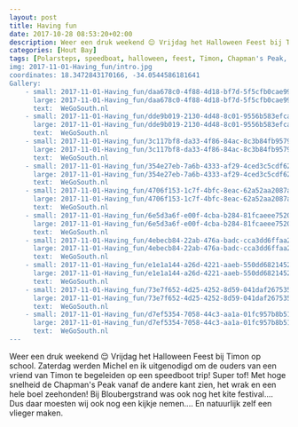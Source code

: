 ```yaml
---
layout: post
title: Having fun
date: 2017-10-28 08:53:20+02:00
description: Weer een druk weekend 😌 Vrijdag het Halloween Feest bij Timon op school. Zaterdag werden we uitgenodigd van ouders van een vriend van Timon op een speedboot trip! Super tof! 
categories: [Hout Bay]
tags: [Polarsteps, speedboat, halloween, feest, Timon, Chapman's Peak, Bloubergstrand, Blouberg, vlieger]
img: 2017-11-01-Having_fun/intro.jpg
coordinates: 18.3472843170166, -34.0544586181641
Gallery:
    - small: 2017-11-01-Having_fun/daa678c0-4f88-4d18-bf7d-5f5cfb0cae99_large_image.jpg
      large: 2017-11-01-Having_fun/daa678c0-4f88-4d18-bf7d-5f5cfb0cae99_large_image.jpg
      text:  WeGoSouth.nl
    - small: 2017-11-01-Having_fun/dde9b019-2130-4d48-8c01-9556b583efca_large_image.jpg
      large: 2017-11-01-Having_fun/dde9b019-2130-4d48-8c01-9556b583efca_large_image.jpg
      text:  WeGoSouth.nl
    - small: 2017-11-01-Having_fun/3c117bf8-da33-4f86-84ac-8c3b84fb9579_large_image.jpg
      large: 2017-11-01-Having_fun/3c117bf8-da33-4f86-84ac-8c3b84fb9579_large_image.jpg
      text:  WeGoSouth.nl
    - small: 2017-11-01-Having_fun/354e27eb-7a6b-4333-af29-4ced3c5cdf62_large_image.jpg
      large: 2017-11-01-Having_fun/354e27eb-7a6b-4333-af29-4ced3c5cdf62_large_image.jpg
      text:  WeGoSouth.nl
    - small: 2017-11-01-Having_fun/4706f153-1c7f-4bfc-8eac-62a52aa2087a_large_image.jpg
      large: 2017-11-01-Having_fun/4706f153-1c7f-4bfc-8eac-62a52aa2087a_large_image.jpg
      text:  WeGoSouth.nl
    - small: 2017-11-01-Having_fun/6e5d3a6f-e00f-4cba-b284-81fcaeee7520_large_image.jpg
      large: 2017-11-01-Having_fun/6e5d3a6f-e00f-4cba-b284-81fcaeee7520_large_image.jpg
      text:  WeGoSouth.nl
    - small: 2017-11-01-Having_fun/4ebecb84-22ab-476a-badc-cca3dd6ffaa2_large_image.jpg
      large: 2017-11-01-Having_fun/4ebecb84-22ab-476a-badc-cca3dd6ffaa2_large_image.jpg
      text:  WeGoSouth.nl
    - small: 2017-11-01-Having_fun/e1e1a144-a26d-4221-aaeb-550dd6821452_large_image.jpg
      large: 2017-11-01-Having_fun/e1e1a144-a26d-4221-aaeb-550dd6821452_large_image.jpg
      text:  WeGoSouth.nl
    - small: 2017-11-01-Having_fun/73e7f652-4d25-4252-8d59-041daf267535_large_image.jpg
      large: 2017-11-01-Having_fun/73e7f652-4d25-4252-8d59-041daf267535_large_image.jpg
      text:  WeGoSouth.nl
    - small: 2017-11-01-Having_fun/d7ef5354-7058-44c3-aa1a-01fc957b8b51_large_image.jpg
      large: 2017-11-01-Having_fun/d7ef5354-7058-44c3-aa1a-01fc957b8b51_large_image.jpg
      text:  WeGoSouth.nl
---
```

Weer een druk weekend 😌
Vrijdag het Halloween Feest bij Timon op school. Zaterdag werden Michel en ik uitgenodigd om de ouders van een vriend van Timon te begeleiden op een speedboot trip! Super tof! Met hoge snelheid de Chapman's Peak vanaf de andere kant zien, het wrak en een hele boel zeehonden! 
Bij Bloubergstrand was ook nog het kite festival.... Dus daar moesten wij ook nog een kijkje nemen.... En natuurlijk zelf een vlieger maken. 